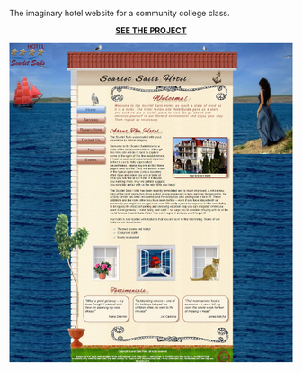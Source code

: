 The imaginary hotel website for a community college class.
<html>
<body>
<p style="text-align: center; font-weight: bold;"><a href="https://mariagregory.github.io/css/">SEE THE PROJECT</a></p>

<img src="index-screen.jpg"/>
</body>
</html>
